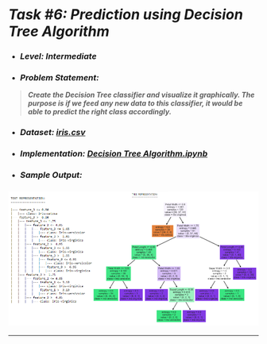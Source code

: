 # _Task #6: Prediction using Decision Tree Algorithm_ 
* ### _Level: Intermediate_
* ### _Problem Statement:_
> **_Create the Decision Tree classifier and visualize it graphically. The purpose is if we feed any new data to this classifier, it would be able to predict the right class accordingly._**
* ### _Dataset: [iris.csv](iris.csv)_
* ### _Implementation: [Decision Tree  Algorithm.ipynb](Decision%20Tree%20Algorithm.ipynb)_
* ### _Sample Output:_
### ![](text_tree.png)
---




